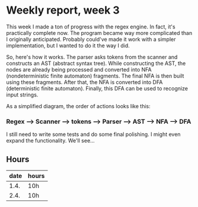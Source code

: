 # Weekly report, week 3

This week I made a ton of progress with the regex engine. In fact, it's practically complete now.
The program became way more complicated than I originally anticipated. Probably could've made it work 
with a simpler implementation, but I wanted to do it the way I did.

So, here's how it works. The parser asks tokens from the scanner and constructs an AST (abstract syntax tree). 
While constructing the AST, the nodes are already being processed and converted into NFA (nondeterministic finite automaton) 
fragments. The final NFA is then built using these fragments. After that, the NFA is converted into DFA (deterministic 
finite automaton). Finally, this DFA can be used to recognize input strings.

As a simplified diagram, the order of actions looks like this:

### Regex --> Scanner --> tokens --> Parser --> AST --> NFA --> DFA

I still need to write some tests and do some final polishing. I might even expand the functionality. We'll see...

## Hours
| date | hours |
--- | --- |
|1.4.| 10h |
|2.4. | 10h |
